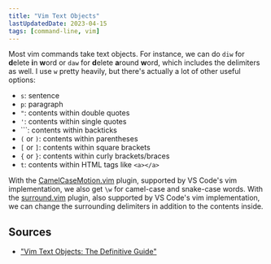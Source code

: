 ```yaml
---
title: "Vim Text Objects"
lastUpdatedDate: 2023-04-15
tags: [command-line, vim]
---
```


Most vim commands take text objects. For instance, we can do `diw` for **d**elete **i**n **w**ord or `daw` for **d**elete **a**round **w**ord, which includes the delimiters as well. I use `w` pretty heavily, but there's actually a lot of other useful options:

- `s`: sentence
- `p`: paragraph
- `"`: contents within double quotes
- `'`: contents within single quotes
- `\``: contents within backticks
- `(` or `)`: contents within parentheses
- `[` or `]`: contents within square brackets
- `{` or `}`: contents within curly brackets/braces
- `t`: contents within HTML tags like `<a></a>`

With the [CamelCaseMotion.vim](https://github.com/bkad/CamelCaseMotion) plugin, supported by VS Code's vim implementation, we also get `\w` for camel-case and snake-case words. With the [surround.vim](https://github.com/tpope/vim-surround) plugin, also supported by VS Code's vim implementation, we can change the surrounding delimiters in addition to the contents inside.

## Sources

- ["Vim Text Objects: The Definitive Guide"](https://blog.carbonfive.com/vim-text-objects-the-definitive-guide/)